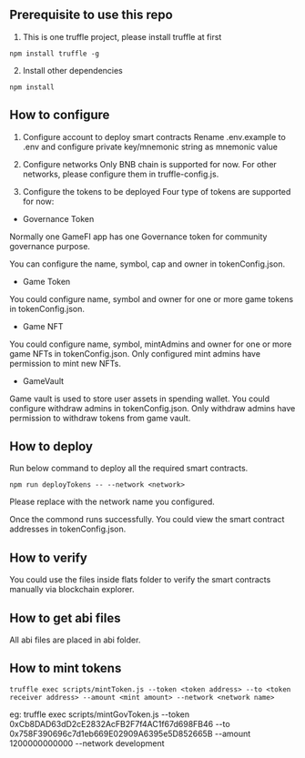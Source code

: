 ## Prerequisite to use this repo
1. This is one truffle project, please install truffle at first

`npm install truffle -g`

2.  Install other dependencies

`npm install`

## How to configure
1. Configure account to deploy smart contracts
Rename .env.example to .env and configure private key/mnemonic string as mnemonic value

2. Configure networks
Only BNB chain is supported for now. For other networks, please configure them in truffle-config.js.

3. Configure the tokens to be deployed
Four type of tokens are supported for now:

- Governance Token

Normally one GameFI app has one Governance token for community governance purpose.

You can configure the name, symbol, cap and owner in tokenConfig.json.

- Game Token

You could configure name, symbol and owner for one or more game tokens in tokenConfig.json.

- Game NFT

You could configure name, symbol, mintAdmins and owner for one or more game NFTs in tokenConfig.json. Only configured mint admins have permission to mint new NFTs.

- GameVault

Game vault is used to store user assets in spending wallet. You could configure withdraw admins in tokenConfig.json. Only withdraw admins have permission to withdraw tokens from game vault.

## How to deploy
Run below command to deploy all the required smart contracts.

`npm run deployTokens -- --network <network>`

Please replace <network> with the network name you configured.

Once the commond runs successfully. You could view the smart contract addresses in tokenConfig.json.

## How to verify
You could use the files inside flats folder to verify the smart contracts manually via blockchain explorer.

## How to get abi files
All abi files are placed in abi folder.

## How to mint tokens
`truffle exec scripts/mintToken.js --token <token address> --to <token receiver address> --amount <mint amount> --network <network name>`

eg: truffle exec scripts/mintGovToken.js --token 0xCb8DAD63dD2cE2832AcFB2F7f4AC1f67d698FB46 --to 0x758F390696c7d1eb669E02909A6395e5D852665B --amount 1200000000000 --network development